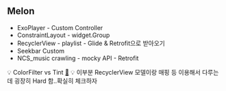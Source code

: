 ## Melon
+ ExoPlayer - Custom Controller
+ ConstraintLayout - widget.Group
+ RecyclerView - playlist - Glide & Retrofit으로 받아오기
+ Seekbar Custom
+ NCS_music crawling - mocky API - Retrofit

💡 ColorFilter vs Tint [📌](https://leveloper.tistory.com/166)
💡 이부분 RecyclerView 모델이랑 매핑 등 이용해서 다루는데 굉장히 Hard 함..확실히 체크하자
